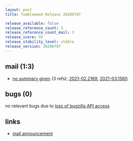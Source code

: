 ```yaml
---
layout: post
title: Tumbleweed Release 20200707

release_available: false
release_reference_count: 3
release_reference_count_mail: 3
release_score: 93
release_stability_level: stable
release_version: 20200707
---
```


## mail (1:3)

- [no summary given](https://github.com/boombatower/tumbleweed-review/issues/10) (3 refs); [2021-02.2169](https://github.com/boombatower/tumbleweed-review/issues/10), [2021-03.1560](https://github.com/boombatower/tumbleweed-review/issues/10)

## bugs (0)

<!--more-->

no relevant bugs due to [loss of bugzilla API access](https://bugzilla.opensuse.org/show_bug.cgi?id=1157722)



## links

- [mail announcement](https://github.com/boombatower/tumbleweed-review/issues/10)
